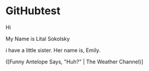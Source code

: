 # GitHubtest
Hi

My Name is Lital Sokolsky 

i have a little sister. Her name is, Emily. 

([Funny Antelope Says, &quot;Huh?&quot; | The Weather Channel)]
